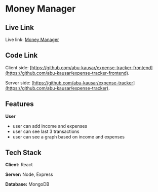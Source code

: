 # Money Manager

## Live Link

Live link: [Money Manager]()

## Code Link

Client side: [https://github.com/abu-kausar/expense-tracker-frontend](https://github.com/abu-kausar/expense-tracker-frontend).

Server side: [https://github.com/abu-kausar/expense-tracker](https://github.com/abu-kausar/expense-tracker).

## Features

**User**

- user can add income and expenses
- user can see last 3 transactions
- user can see a graph based on income and expenses

## Tech Stack

**Client:** React

**Server:** Node, Express

**Database:** MongoDB